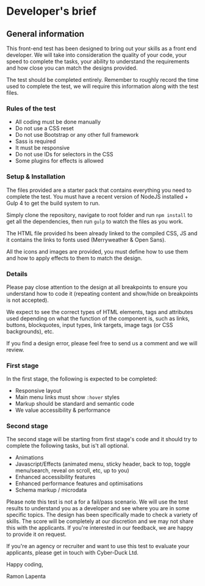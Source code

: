 # Developer's brief
## General information
This front-end test has been designed to bring out your skills as a front end developer. We will take into consideration the quality of your code, your speed to complete the tasks, your ability to understand the requirements and how close you can match the designs provided.

The test should be completed entirely. Remember to roughly record the time used to complete the test, we will require this information along with the test files.

### Rules of the test
- All coding must be done manually
- Do not use a CSS reset
- Do not use Bootstrap or any other full framework
- Sass is required
- It must be responsive
- Do not use IDs for selectors in the CSS
- Some plugins for effects is allowed

### Setup & Installation
The files provided are a starter pack that contains everything you need to complete the test. You must have a recent version of NodeJS installed + Gulp 4 to get the build system to run. 

Simply clone the repository, navigate to root folder and run `npm install` to get all the dependencies, then run `gulp` to watch the files as you work.

The HTML file provided hs been already linked to the compiled CSS, JS and it contains the links to fonts used (Merryweather & Open Sans).

All the icons and images are provided, you must define how to use them and how to apply effects to them to match the design.

### Details
Please pay close attention to the design at all breakpoints to ensure you understand how to code it (repeating content and show/hide on breakpoints is not accepted).

We expect to see the correct types of HTML elements, tags and attributes used depending on what the function of the component is, such as links, buttons, blockquotes, input types, link targets, image tags (or CSS backgrounds), etc.

If you find a design error, please feel free to send us a comment and we will review.

### First stage
In the first stage, the following is expected to be completed:

- Responsive layout
- Main menu links must show `:hover` styles
- Markup should be standard and semantic code
- We value accessibility & performance

### Second stage
The second stage will be starting from first stage's code and it should try to complete the following tasks, but is't all optional.

- Animations
- Javascript/Effects (animated menu, sticky header, back to top, toggle menu/search, reveal on scroll, etc, up to you)
- Enhanced accessibility features
- Enhanced performance features and optimisations
- Schema markup / microdata

Please note this test is not a for a fail/pass scenario. We will use the test results to understand you as a developer and see where you are in some specific topics. The design has been specifically made to check a variety of skills. The score will be completely at our discretion and we may not share this with the applicants. If you're interested in our feedback, we are happy to provide it on request.

If you're an agency or recruiter and want to use this test to evaluate your applicants, please get in touch with Cyber-Duck Ltd.

Happy coding,

Ramon Lapenta